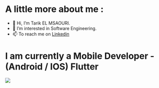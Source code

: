 # A little more about me : 


- 👋 Hi, I’m Tarik EL MSAOURI.
- 👀 I’m interested in Software Engineering.
- 📫 To reach me on [Linkedin](https://www.linkedin.com/in/tarik-el-msaouri)

# I am currently a Mobile Developer - (Android / IOS) Flutter

<a href="https://github.com/tarikmsr?tab=repositories">
  <img align="center" src="https://github-readme-stats.vercel.app/api?username=tarikmsr&count_private=true&line_height=55&show_icons=true&theme=dark"> 
  
</a>

